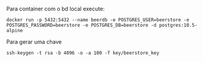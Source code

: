 Para container com o bd local execute:
```
docker run -p 5432:5432 --name beerdb -e POSTGRES_USER=beerstore -e POSTGRES_PASSWORD=beerstore -e POSTGRES_DB=beerstore -d postgres:10.5-alpine

```

Para gerar uma chave 
```
ssh-keygen -t rsa -b 4096 -o -a 100 -f key/beerstore_key
```